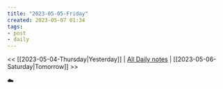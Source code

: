 ```yaml
---
title: "2023-05-05-Friday"
created: 2023-05-07 01:34
tags:
- post
- daily
---
```


<< [[2023-05-04-Thursday|Yesterday]] | [All Daily notes](/tags/daily) | [[2023-05-06-Saturday|Tomorrow]] >>

☁️